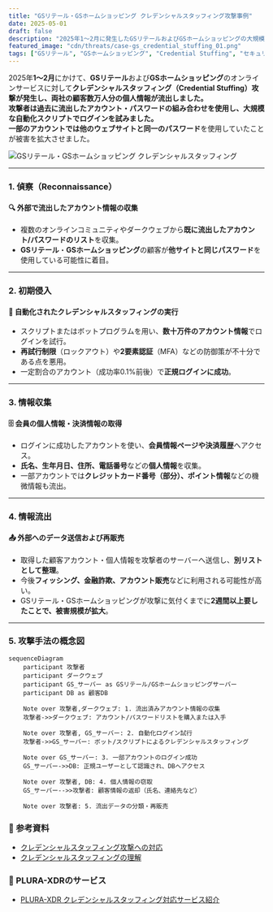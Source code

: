 ```yaml
---
title: "GSリテール・GSホームショッピング クレデンシャルスタッフィング攻撃事例"
date: 2025-05-01
draft: false
description: "2025年1〜2月に発生したGSリテールおよびGSホームショッピングの大規模クレデンシャルスタッフィング攻撃の概要と手口を紹介します。"
featured_image: "cdn/threats/case-gs_credential_stuffing_01.png"
tags: ["GSリテール", "GSホームショッピング", "Credential Stuffing", "セキュリティ事故", "個人情報漏洩", "Webセキュリティ"]
---
```


2025年**1〜2月**にかけて、**GSリテール**および**GSホームショッピング**のオンラインサービスに対して**クレデンシャルスタッフィング（Credential Stuffing）**攻撃が発生し、両社の顧客数万人分の個人情報が流出しました。  
攻撃者は過去に流出したアカウント・パスワードの組み合わせを使用し、大規模な自動化スクリプトでログインを試みました。  
一部のアカウントでは**他のウェブサイトと同一のパスワード**を使用していたことが被害を拡大させました。

![GSリテール・GSホームショッピング クレデンシャルスタッフィング](https://blog.plura.io/cdn/threats/case-gs_credential_stuffing_01.png)

<!--more-->
---

### 1. **偵察（Reconnaissance）**
#### 🔍 **外部で流出したアカウント情報の収集**
- 複数のオンラインコミュニティやダークウェブから**既に流出したアカウント/パスワードのリスト**を収集。
- **GSリテール**・**GSホームショッピング**の顧客が**他サイトと同じパスワード**を使用している可能性に着目。

---

### 2. **初期侵入**
#### 🚨 **自動化されたクレデンシャルスタッフィングの実行**
- スクリプトまたはボットプログラムを用い、**数十万件のアカウント情報**でログインを試行。
- **再試行制限**（ロックアウト）や**2要素認証**（MFA）などの防御策が不十分である点を悪用。
- 一定割合のアカウント（成功率0.1%前後）で**正規ログインに成功**。

---

### 3. **情報収集**
#### 🗄️ **会員の個人情報・決済情報の取得**
- ログインに成功したアカウントを使い、**会員情報ページや決済履歴**へアクセス。
- **氏名、生年月日、住所、電話番号**などの**個人情報**を収集。
- 一部アカウントでは**クレジットカード番号（部分）、ポイント情報**などの機微情報も流出。

---

### 4. **情報流出**
#### 📤 **外部へのデータ送信および再販売**
- 取得した顧客アカウント・個人情報を攻撃者のサーバーへ送信し、**別リストとして整理**。
- 今後**フィッシング、金融詐欺、アカウント販売**などに利用される可能性が高い。
- GSリテール・GSホームショッピングが攻撃に気付くまでに**2週間以上要したことで、被害規模が拡大**。

---

### 5. **攻撃手法の概念図**

```mermaid
sequenceDiagram
    participant 攻撃者
    participant ダークウェブ
    participant GS_サーバー as GSリテール/GSホームショッピングサーバー
    participant DB as 顧客DB

    Note over 攻撃者,ダークウェブ: 1. 流出済みアカウント情報の収集
    攻撃者->>ダークウェブ: アカウント/パスワードリストを購入または入手

    Note over 攻撃者, GS_サーバー: 2. 自動化ログイン試行
    攻撃者->>GS_サーバー: ボット/スクリプトによるクレデンシャルスタッフィング

    Note over GS_サーバー: 3. 一部アカウントのログイン成功
    GS_サーバー->>DB: 正規ユーザーとして認識され、DBへアクセス

    Note over 攻撃者, DB: 4. 個人情報の窃取
    GS_サーバー-->>攻撃者: 顧客情報の返却（氏名、連絡先など）

    Note over 攻撃者: 5. 流出データの分類・再販売
````

### 📑 参考資料

- [クレデンシャルスタッフィング攻撃への対応](https://blog.plura.io/ja/respond/credential-stuffing-countermeasures/)  
- [クレデンシャルスタッフィングの理解](https://blog.plura.io/ja/respond/credential_stuffing/)

### 🌟 PLURA-XDRのサービス
- [PLURA-XDR クレデンシャルスタッフィング対応サービス紹介](https://www.plura.io/underattack)

